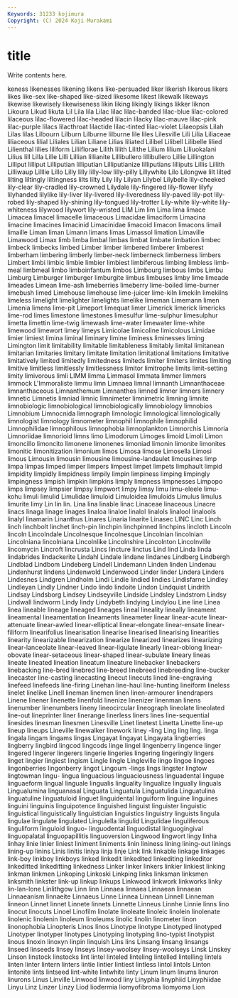 ```yaml
---
Keywords: 31233 kojimura
Copyright: (C) 2024 Koji Murakami
---
```


# title

Write contents here.



keness likenesses likening likens like-persuaded liker likerish likerous
likers likes like-sex like-shaped like-sized likesome likest likewalk likeways likewise
likewisely likewiseness likin liking likingly likings likker liknon Likoura Likud
likuta Lil Lila lila Lilac lilac lilac-banded lilac-blue lilac-colored lilaceous
lilac-flowered lilac-headed lilacin lilacky lilac-mauve lilac-pink lilac-purple lilacs lilacthroat lilactide
lilac-tinted lilac-violet Lilaeopsis Lilah Lilas lilas Lilbourn Lilburn Lilburne lilburne
lile liles Lilesville Lili Lilia Liliaceae liliaceous lilial Liliales Lilian
Liliane Lilias liliated Lilibel Lilibell Lilibelle lilied Lilienthal lilies liliform
Liliiflorae Lilith lilith Lilithe Lilium lilium Liliuokalani Lilius lill Lilla
Lille Lilli Lillian lillianite Lillibullero lillibullero Lillie Lillington Lilliput lilliput
Lilliputian lilliputian Lilliputianize lilliputians lilliputs Lillis Lillith Lilliwaup Lilllie Lillo
Lilly lilly lilly-low lilly-pilly Lillywhite Lilo Lilongwe lilt lilted lilting
liltingly liltingness lilts lilty Lily lily Lilyan Lilybel Lilybelle lily-cheeked
lily-clear lily-cradled lily-crowned Lilydale lily-fingered lily-flower lilyfy lilyhanded lilylike lily-liver
lily-livered lily-liveredness lily-paved lily-pot lily-robed lily-shaped lily-shining lily-tongued lily-trotter Lily-white
lily-white lily-whiteness lilywood lilywort lily-wristed LIM Lim lim Lima lima
limace Limacea limacel limacelle limaceous Limacidae limaciform Limacina limacine limacines
limacinid Limacinidae limacoid limacon limacons limail limaille Liman liman Limann
limans limas Limassol limation Limaville Limawood Limax limb limba limbal
limbas limbat limbate limbation limbec limbeck limbecks limbed Limber limber
limbered limberer limberest limberham limbering limberly limber-neck limberneck limberness limbers
Limbert limbi limbic limbie limbier limbiest limbiferous limbing limbless limb-meal
limbmeal limbo limboinfantum limbos Limbourg limbous limbs Limbu Limburg Limburger
limburger limburgite limbus limbuses limby lime limeade limeades Limean lime-ash
limeberries limeberry lime-boiled lime-burner limebush limed Limehouse limehouse lime-juicer lime-kiln
limekiln limekilns limeless limelight limelighter limelights limelike limeman Limemann limen
Limenia limens lime-pit Limeport limequat limer Limerick limerick limericks lime-rod
limes limestone limestones limesulfur lime-sulphur limesulphur limetta limettin lime-twig limewash
lime-water limewater lime-white limewood limewort limey limeys Limicolae limicoline limicolous
Limidae limier limiest limina liminal liminary limine liminess liminesses liming
Limington limit limitability limitable limitableness limitably limital limitanean limitarian limitaries
limitary limitate limitation limitational limitations limitative limitatively limited limitedly limitedness
limiteds limiter limiters limites limiting limitive limitless limitlessly limitlessness limitor
limitrophe limits limit-setting limity limivorous limli LIMM limma Limmasol limmata
limmer limmers limmock L'Immoraliste limmu limn Limnaea limnal limnanth Limnanthaceae
limnanthaceous Limnanthemum Limnanthes limned limner limners limnery limnetic Limnetis limniad
limnic limnimeter limnimetric limning limnite limnobiologic limnobiological limnobiologically limnobiology limnobios
Limnobium Limnocnida limnograph limnologic limnological limnologically limnologist limnology limnometer limnophil
limnophile limnophilid Limnophilidae limnophilous limnophobia limnoplankton Limnorchis Limnoria Limnoriidae limnorioid
limns limo Limodorum Limoges limoid Limoli Limon limoncillo limoncito limonene
limonenes limoniad limonin limonite limonites limonitic limonitization limonium limos Limosa
limose Limosella Limosi limous Limousin limousin limousine limousine-landaulet limousines limp
limpa limpas limped limper limpers limpest limpet limpets limphault limpid
limpidity limpidly limpidness limpily limpin limpiness limping limpingly limpingness limpish
limpkin limpkins limply limpness limpnesses Limpopo limps limpsey limpsier limpsy
limpwort limpy limsy limu limu-eleele limu-kohu limuli limulid Limulidae limuloid
Limuloidea limuloids Limulus limulus limurite limy Lin lin lin. Lina
lina linable linac Linaceae linaceous Linacre linacs linaga linage linages
linaloa linaloe linalol linalols linalool linalools linalyl linamarin Linanthus Linares
Linaria linarite Linasec LINC Linc Linch linch linchbolt linchet linch-pin
linchpin linchpinned linchpins lincloth Lincoln lincoln Lincolndale Lincolnesque lincolnesque Lincolnian
lincolnian Lincolniana lincolniana Lincolnlike Lincolnshire Lincolnton Lincolnville lincomycin Lincroft lincrusta
Lincs lincture linctus Lind lind Linda linda lindabrides lindackerite Lindahl
Lindale lindane lindanes Lindberg Lindbergh Lindblad Lindbom Lindeberg Lindell Lindemann
Linden linden Lindenau Lindenhurst lindens Lindenwold Lindenwood Linder linder Lindera
Linders Lindesnes Lindgren Lindholm Lindi Lindie lindied lindies Lindisfarne Lindley
Lindleyan Lindly Lindner Lindo lindo lindoite Lindon Lindquist Lindrith Lindsay
Lindsborg Lindsey Lindseyville Lindside Lindsley Lindstrom Lindsy Lindwall lindworm Lindy
lindy Lindybeth lindying Lindylou Line line Linea linea lineable lineage
lineaged lineages lineal lineality lineally lineament lineamental lineamentation lineaments lineameter
linear linear-acute linear-attenuate linear-awled linear-elliptical linear-elongate linear-ensate linear-filiform linearifolius linearisation
linearise linearised linearising linearities linearity linearizable linearization linearize linearized linearizes
linearizing linear-lanceolate linear-leaved linear-ligulate linearly linear-oblong linear-obovate linear-setaceous linear-shaped linear-subulate
lineary lineas lineate lineated lineation lineatum lineature linebacker linebackers linebacking
line-bred linebred line-breed linebreed linebreeding line-bucker linecaster line-casting linecasting linecut
linecuts lined line-engraving linefeed linefeeds line-firing Linehan line-haul line-hunting lineiform
lineless linelet linelike Linell lineman linemen linen linen-armourer linendrapers Linene
linener linenette linenfold linenize linenizer linenman linens linenumber linenumbers lineny
lineocircular lineograph lineolate lineolated line-out lineprinter liner linerange linerless liners
lines line-sequential linesides linesman linesmen Linesville Linet linetest Linetta Linette
line-up lineup lineups Lineville linewalker linework liney -ling Ling ling
ling. linga lingala lingam lingams lingas Lingayat lingayat Lingayata lingberries
lingberry lingbird lingcod lingcods linge lingel lingenberry lingence linger lingered
lingerer lingerers lingerie lingeries lingering lingeringly lingers linget lingier lingiest
lingism Lingle lingle Lingleville lingo lingoe lingoes lingonberries lingonberry lingot
Lingoum -lings lings lingster lingtow lingtowman lingu- lingua linguacious linguaciousness
linguadental linguae linguaeform lingual linguale lingualis linguality lingualize lingually linguals
Lingualumina linguanasal Linguata Linguatula Linguatulida Linguatulina linguatuline linguatuloid linguet linguidental
linguiform linguine linguines linguini linguinis linguipotence linguished linguist linguister linguistic
linguistical linguistically linguistician linguistics linguistry linguists lingula lingulae lingulate lingulated
Lingulella lingulid Lingulidae linguliferous linguliform linguloid linguo- linguodental linguodistal linguogingival
linguopalatal linguopapillitis linguoversion Lingwood lingwort lingy linha linhay linie linier
liniest liniment liniments linin lininess lining lining-out linings lining-up linins
Linis linitis liniya linja linje Link link linkable linkage linkages
link-boy linkboy linkboys linked linkedit linkedited linkediting linkeditor linkeditted linkeditting
linkedness Linker linker linkers linkier linkiest linking linkman linkmen Linkoping
Linkoski Linkping links linksman linksmen linksmith linkster link-up linkup linkups
Linkwood linkwork linkworks linky lin-lan-lone Linlithgow Linn linn Linnaea linnaea
Linnaean linnaean Linnaeanism linnaeite Linnaeus Linne Linnea Linnean Linnell Linneman
linneon Linnet linnet Linnete linnets Linnette Linneus Linnhe Linnie linns
lino linocut linocuts Linoel Linofilm linolate linoleate linoleic linolein linolenate
linolenic linolenin linoleum linoleums linolic linolin linometer linon linonophobia Linopteris
Linos linos Linotype linotype Linotyped linotyped Linotyper linotyper linotypes Linotyping
linotyping lino-typist linotypist linous linoxin linoxyn linpin linquish Lins lins
Linsang linsang linsangs linseed linseeds linsey linseys linsey-woolsey linsey-woolseys Linsk
Linskey Linson linstock linstocks lint lintel linteled linteling lintelled lintelling
lintels linten linter lintern linters lintie lintier lintiest lintless lintol
lintols Linton lintonite lints lintseed lint-white lintwhite linty Linum linum
linums linuron linurons Linus Linville Linwood linwood liny Linyphia linyphiid
Linyphiidae Linyu Linz Linzer Linzy Liod liodermia liomyofibroma liomyoma Lion
